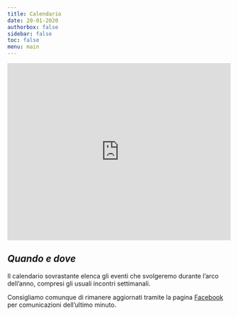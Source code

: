```yaml
---
title: Calendario
date: 20-01-2020
authorbox: false
sidebar: false
toc: false
menu: main
---
```


<iframe src="https://calendar.google.com/calendar/embed?showTitle=0&amp;height=600&amp;wkst=2&amp;bgcolor=%23ffffff&amp;src=ok4j7f3ih5gai1lgo7arij6etg%40group.calendar.google.com&amp;color=%23B1440E&amp;ctz=Europe%2FRome" style="border-width:0" width="100%" height="400" frameborder="0" scrolling="no"></iframe>

## *Quando e dove*
Il calendario sovrastante elenca gli eventi che svolgeremo durante l’arco dell’anno, compresi gli usuali incontri settimanali.

Consigliamo comunque di rimanere aggiornati tramite la pagina [Facebook](https://www.facebook.com/luccalug) per comunicazioni dell’ultimo minuto.

